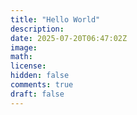 ```yaml
---
title: "Hello World"
description: 
date: 2025-07-20T06:47:02Z
image: 
math: 
license: 
hidden: false
comments: true
draft: false
---
```

